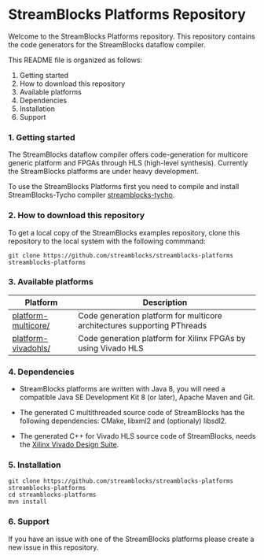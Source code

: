 StreamBlocks Platforms Repository
=================================

Welcome to the StreamBlocks Platforms repository. This repository contains the code generators for the StreamBlocks dataflow compiler.

This README file is organized as follows:
1. Getting started
2. How to download this repository
3. Available platforms
4. Dependencies
5. Installation
6. Support

### 1. Getting started

The StreamBlocks dataflow compiler offers code-generation for multicore generic platform and FPGAs through HLS (high-level synthesis). 
Currently the StreamBlocks platforms are under heavy development.

To use the StreamBlocks Platforms first you need to compile and install StreamBlocks-Tycho compiler [streamblocks-tycho](https://github.com/streamblocks/streamblocks-tycho/blob/master/README.md).

### 2. How to download this repository

To get a local copy of the StreamBlocks examples repository, clone this repository to the local system with the following commmand:
```
git clone https://github.com/streamblocks/streamblocks-platforms streamblocks-platforms
```

### 3. Available platforms

Platform                   | Description           | 
---------------------------|-----------------------|
[platform-multicore/][]    | Code generation platform for multicore architectures supporting PThreads  <br> |
[platform-vivadohls/][]    | Code generation platform for Xilinx FPGAs by using Vivado HLS <br>   |  



### 4. Dependencies

* StreamBlocks platforms are written with Java 8, you will need a compatible Java SE Development Kit 8 (or later), Apache Maven and Git.


* The generated C multithreaded source code of StreamBlocks has the following dependencies: CMake, libxml2 and (optionaly) libsdl2.


* The generated C++ for Vivado HLS source code of StreamBlocks, needs the [Xilinx Vivado Design Suite](https://www.xilinx.com/products/design-tools/vivado.html).


### 5. Installation

```
git clone https://github.com/streamblocks/streamblocks-platforms streamblocks-platforms
cd streamblocks-platforms
mvn install
```

### 6. Support

If you have an issue with one of the StreamBlocks platforms please create a new issue in this repository.


[.]:.
[platform-multicore/]:platform-multicore/
[platform-vivadohls/]:platform-vivadohls/
